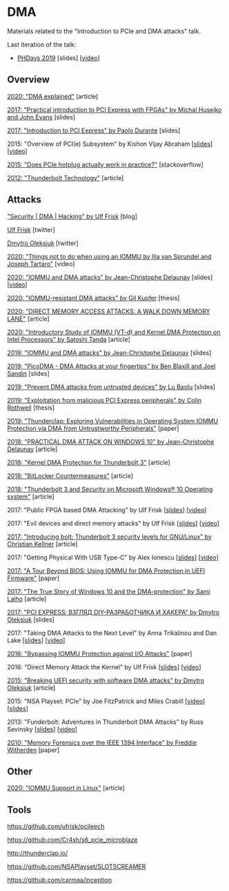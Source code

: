 DMA
===

Materials related to the "Introduction to PCIe and DMA attacks" talk.

Last iteration of the talk:

* [PHDays 2019](https://docs.google.com/presentation/d/1Hn9RGrp2DEuAqOfytizPtCm98qti0T5tlUb6jFs-068/edit?usp=sharing) [slides] [[video](https://www.youtube.com/watch?v=zY1VBtKVDi0)]

## Overview

[2020: "DMA explained"](https://astralvx.com/dma-explained/) [article]

[2017: "Practical introduction to PCI Express with FPGAs" by Michal Husejko and John Evans](https://indico.cern.ch/event/121654/attachments/68430/98164/Practical_introduction_to_PCI_Express_with_FPGAs_-_Extended.pdf) [slides]

[2017: "Introduction to PCI Express" by Paolo Durante](https://indico.cern.ch/event/643308/contributions/2610541/attachments/1467727/2537467/Introduction_to_PCI_Express.pdf) [slides]

2015: "Overview of PCI(e) Subsystem" by Kishon Vijay Abraham [[slides](http://events17.linuxfoundation.org/sites/events/files/slides/Overview_Of_Pci_Subsystem.pdf)] [[video](https://www.youtube.com/watch?v=uccPR6X8vy8)]

[2015: "Does PCIe hotplug actually work in practice?"](https://electronics.stackexchange.com/questions/208767/does-pcie-hotplug-actually-work-in-practice) [stackoverflow]

[2012: "Thunderbolt Technology"](https://www.intel.com/content/dam/doc/technology-brief/thunderbolt-technology-brief.pdf) [article]

## Attacks

["Security | DMA | Hacking" by Ulf Frisk](http://blog.frizk.net/) [blog]

[Ulf Frisk](https://twitter.com/ulffrisk) [twitter]

[Dmytro Oleksiuk](https://twitter.com/d_olex) [twitter]

[2020: "Things not to do when using an IOMMU by Ilja van Sprundel and Joseph Tartaro"](https://www.youtube.com/watch?v=p1HUpSkHcZ0) [video]

[2020: "IOMMU and DMA attacks" by Jean-Christophe Delaunay](https://www.synacktiv.com/ressources/IOMMU_and_DMA_attacks_presentation.pdf) [slides] [[video](https://www.youtube.com/watch?v=u94ioghxKoc)]

[2020: "IOMMU-resistant DMA attacks" by Gil Kupfer](http://www.cs.technion.ac.il/users/wwwb/cgi-bin/tr-get.cgi/2018/MSC/MSC-2018-21.pdf) [thesis]

[2020: "DIRECT MEMORY ACCESS ATTACKS: A WALK DOWN MEMORY LANE"](https://eclypsium.com/wp-content/uploads/2020/01/DMA-Attacks-A-Walk-Down-Memory-Lane.pdf) [article]

[2020: "Introductory Study of IOMMU (VT-d) and Kernel DMA Protection on Intel Processors" by Satoshi Tanda](https://standa-note.blogspot.com/2020/05/introductory-study-of-iommu-vt-d-and.html) [article]

[2019: "IOMMU and DMA attacks" by Jean-Christophe Delaunay](https://www.synacktiv.com/ressources/IOMMU_and_DMA_attacks_presentation_16_9.pdf) [slides]

[2019: "PicoDMA - DMA Attacks at your fingertips" by Ben Blaxill and Joel Sandin](https://i.blackhat.com/USA-19/Wednesday/us-19-Sandin-PicoDMA-DMA-Attacks-At-Your-Fingertips.pdf) [slides]

[2019: "Prevent DMA attacks from untrusted devices" by Lu Baolu](https://linuxplumbersconf.org/event/4/contributions/414/attachments/393/636/LPC2019-Prevent_DMA_attacks_from_untrusted_devices.pdf) [slides]

[2019: "Exploitation from malicious PCI Express peripherals" by Colin Rothwell](https://www.cl.cam.ac.uk/techreports/UCAM-CL-TR-934.pdf) [thesis]

[2019: "Thunderclap: Exploring Vulnerabilities in Operating System IOMMU Protection via DMA from Untrustworthy Peripherals"](http://thunderclap.io/thunderclap-paper-ndss2019.pdf) [paper]

[2018: "PRACTICAL DMA ATTACK ON WINDOWS 10" by Jean-Christophe Delaunay](https://www.synacktiv.com/posts/pentest/practical-dma-attack-on-windows-10.html) [article]

[2018: "Kernel DMA Protection for Thunderbolt 3"](https://docs.microsoft.com/en-us/windows/security/information-protection/kernel-dma-protection-for-thunderbolt) [article]

[2018: "BitLocker Countermeasures"](https://docs.microsoft.com/en-us/windows/security/information-protection/bitlocker/bitlocker-countermeasures) [article]

[2018: "Thunderbolt 3 and Security on Microsoft Windows® 10 Operating system"](https://thunderbolttechnology.net/security/Thunderbolt%203%20and%20Security.pdf) [article]

2017: "Public FPGA based DMA Attacking" by Ulf Frisk [[slides](https://github.com/ufrisk/presentations/blob/master/34C3-Ulf-Frisk-Public-FPGA-Based-DMA-Attacking.pdf)] [[video](https://www.youtube.com/watch?v=XcEYkcwbRX8)]

2017: "Evil devices and direct memory attacks" by Ulf Frisk [[slides](https://github.com/ufrisk/presentations/blob/master/SEC-T-0x0Anniversary-Ulf-Frisk-Evil-Devices-and-Direct-Memory-Attacks.pdf)] [[video](https://www.youtube.com/watch?v=WR7hDKbGiX8)]

[2017: "Introducing bolt: Thunderbolt 3 security levels for GNU/Linux" by Christian Kellner](https://christian.kellner.me/2017/12/14/introducing-bolt-thunderbolt-3-security-levels-for-gnulinux/) [article]

2017: "Getting Physical With USB Type-C" by Alex Ionescu [[slides](http://alex-ionescu.com/publications/Recon/recon2017-bru.pdf)] [[video](https://www.youtube.com/watch?v=RSV3f6aEJFY)]

[2017: "A Tour Beyond BIOS: Using IOMMU for DMA Protection in UEFI Firmware"](https://firmware.intel.com/sites/default/files/Intel_WhitePaper_Using_IOMMU_for_DMA_Protection_in_UEFI.pdf) [paper]

[2017: "The True Story of Windows 10 and the DMA-protection" by Sami Laiho](http://blog.win-fu.com/2017/02/the-true-story-of-windows-10-and-dma.html) [article]

[2017: "PCI EXPRESS: ВЗГЛЯД DIY-РАЗРАБОТЧИКА И ХАКЕРА" by Dmytro Oleksiuk](https://github.com/Cr4sh/s6_pcie_microblaze/blob/master/docs/PCI-E%20Security%20-%20Slides%20%5BRUS%5D.pdf) [slides]

2017: "Taking DMA Attacks to the Next Level" by Anna Trikalinou and Dan Lake [[slides](https://www.blackhat.com/docs/us-17/wednesday/us-17-Trikalinou-Taking-DMA-Attacks-To-The-Next-Level-How-To-Do-Arbitrary-Memory-Reads-Writes-In-A-Live-And-Unmodified-System-Using-A-Rogue-Memory-Controller.pdf)] [[video](https://www.youtube.com/watch?v=QeIPcA8zsHk)]

[2016: "Bypassing IOMMU Protection against I/O Attacks"](https://hal.archives-ouvertes.fr/hal-01419962/document) [paper]

2016: "Direct Memory Attack the Kernel" by Ulf Frisk [[slides](https://github.com/ufrisk/presentations/blob/master/DEFCON-24-Ulf-Frisk-Direct-Memory-Attack-the-Kernel-Final.pdf)] [[video](https://www.youtube.com/watch?v=fXthwl6ShOg)]

[2015: "Breaking UEFI security with software DMA attacks" by Dmytro Oleksiuk](http://blog.cr4.sh/2015/09/breaking-uefi-security-with-software.html) [article]

2015: "NSA Playset: PCIe" by Joe FitzPatrick and Miles Crabill [[video](https://www.youtube.com/watch?v=OD2Wxe4RLeU)] [[slides](https://www.defcon.org/images/defcon-22/dc-22-presentations/Fitzpatrick-Crabill/DEFCON-22-Joe-FitzPatrick-Miles-Crabill-NSA-Playset-PCIe.pdf)]

2013: "Funderbolt: Adventures in Thunderbolt DMA Attacks" by Russ Sevinsky [[slides](https://media.blackhat.com/us-13/US-13-Sevinsky-Funderbolt-Adventures-in-Thunderbolt-DMA-Attacks-Slides.pdf)] [[video](https://www.youtube.com/watch?v=V9TKP_ZIur8)]

[2010: "Memory Forensics over the IEEE 1394 Interface" by Freddie Witherden](https://freddie.witherden.org/pages/ieee-1394-forensics.pdf) [paper]

## Other

[2020: "IOMMU Support in Linux"](https://www.cerno.tech/posts/2020/08/iommu-support-in-linux/) [article]

## Tools

https://github.com/ufrisk/pcileech

https://github.com/Cr4sh/s6_pcie_microblaze

http://thunderclap.io/

https://github.com/NSAPlayset/SLOTSCREAMER

https://github.com/carmaa/inception

